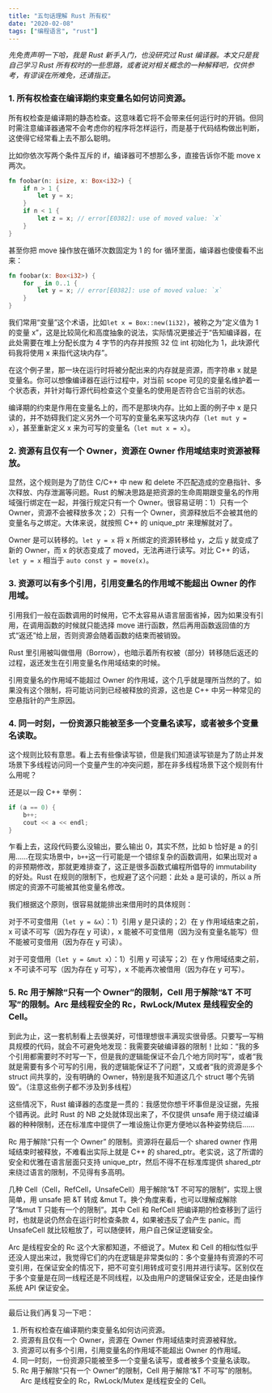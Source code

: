 ```yaml
---
title: "五句话理解 Rust 所有权"
date: "2020-02-08"
tags: ["编程语言", "rust"]
---
```


_先免责声明一下哈，我是 Rust 新手入门，也没研究过 Rust 编译器。本文只是我自己学习 Rust 所有权时的一些思路，或者说对相关概念的一种解释吧，仅供参考，有谬误在所难免，还请指正。_

### 1. 所有权检查在编译期约束变量名如何访问资源。

所有权检查是编译期的静态检查。这意味着它将不会带来任何运行时的开销。但同时需注意编译器通常不会考虑你的程序将怎样运行，而是基于代码结构做出判断，这使得它经常看上去不那么聪明。

比如你依次写两个条件互斥的 if，编译器可不想那么多，直接告诉你不能 move x 两次。

```rust
fn foobar(n: isize, x: Box<i32>) {
    if n > 1 {
        let y = x;
    }
    if n < 1 {
        let z = x; // error[E0382]: use of moved value: `x`
    }
}
```

甚至你把 move 操作放在循环次数固定为 1 的 for 循环里面，编译器也傻傻看不出来：

```rust
fn foobar(x: Box<i32>) {
    for _ in 0..1 {
        let y = x; // error[E0382]: use of moved value: `x`
    }
}
```

我们常用“变量”这个术语，比如`let x = Box::new(1i32)`，被称之为“定义值为 1 的变量 x”，这是比较简化和高度抽象的说法，实际情况更接近于“告知编译器，在此处需要在堆上分配长度为 4 字节的内存并按照 32 位 int 初始化为 1，此块源代码我将使用 x 来指代这块内存”。

在这个例子里，那一块在运行时将被分配出来的内存就是资源，而字符串 x 就是变量名。你可以想像编译器在运行过程中，对当前 scope 可见的变量名维护着一个状态表，并针对每行源代码检查这个变量名的使用是否符合它当前的状态。

编译期的约束是作用在变量名上的，而不是那块内存。比如上面的例子中 x 是只读的，并不妨碍我们定义另外一个可写的变量名来写这块内存（`let mut y = x`），甚至重新定义 x 来为可写的变量名（`let mut x = x`）。

### 2. 资源有且仅有一个 Owner，资源在 Owner 作用域结束时资源被释放。

显然，这个规则是为了防住 C/C++ 中 new 和 delete 不匹配造成的空悬指针、多次释放、内存泄漏等问题。Rust 的解决思路是把资源的生命周期跟变量名的作用域强行绑定在一起，并强行规定只有一个 Owner。很容易证明：1）只有一个 Owner，资源不会被释放多次；2）只有一个 Owner，资源释放后不会被其他的变量名与之绑定。大体来说，就按照 C++ 的 unique_ptr 来理解就对了。

Owner 是可以转移的。`let y = x` 将 x 所绑定的资源转移给 y，之后 y 就变成了新的 Owner，而 x 的状态变成了 moved，无法再进行读写。对比 C++ 的话，`let y = x` 相当于 `auto const y = move(x)`。

### 3. 资源可以有多个引用，引用变量名的作用域不能超出 Owner 的作用域。

引用我们一般在函数调用的时候用，它不太容易从语言层面省掉，因为如果没有引用，在调用函数的时候就只能选择 move 进行函数，然后再用函数返回值的方式“返还”给上层，否则资源会随着函数的结束而被销毁。

Rust 里引用被叫做借用（Borrow），也暗示着所有权被（部分）转移随后返还的过程，返还发生在引用变量名作用域结束的时候。

引用变量名的作用域不能超过 Owner 的作用域，这个几乎就是理所当然的了。如果没有这个限制，将可能访问到已经被释放的资源，这也是 C++ 中另一种常见的空悬指针的产生原因。

### 4. 同一时刻，一份资源只能被至多一个变量名读写，或者被多个变量名读取。

这个规则比较有意思。看上去有些像读写锁，但是我们知道读写锁是为了防止并发场景下多线程访问同一个变量产生的冲突问题，那在非多线程场景下这个规则有什么用呢？

还是以一段 C++ 举例：

```cpp
if (a == 0) {
    b++;
    cout << a << endl;
}
```

乍看上去，这段代码要么没输出，要么输出 0，其实不然，比如 b 恰好是 a 的引用……在现实场景中，`b++`这一行可能是一个错综复杂的函数调用，如果出现对 a 的非预期修改，那就更难排查了，这正是很多函数式编程所倡导的 immutability 的好处。Rust 在规则的限制下，也规避了这个问题：此处 a 是可读的，所以 a 所绑定的资源不可能被其他变量名修改。

我们根据这个原则，很容易就能排出来借用时的具体规则：

对于不可变借用（`let y = &x`）：1）引用 y 是只读的；2）在 y 作用域结束之前，x 可读不可写（因为存在 y 可读），x 能被不可变借用（因为没有变量名能写）但不能被可变借用（因为存在 y 可读）。

对于可变借用（`let y = &mut x`）：1）引用 y 可读写；2）在 y 作用域结束之前，x 不可读不可写（因为存在 y 可写），x 不能再次被借用（因为存在 y 可写）。

### 5. Rc 用于解除“只有一个 Owner”的限制，Cell 用于解除“&T 不可写”的限制。Arc 是线程安全的 Rc，RwLock/Mutex 是线程安全的 Cell。

到此为止，这一套机制看上去很美好，可惜理想很丰满现实很骨感。只要写一写稍具规模的代码，就会不可避免地发现：我需要突破编译器的限制！比如：“我的多个引用都需要时不时写一下，但是我的逻辑能保证不会几个地方同时写”，或者“我就是需要有多个可写的引用，我的逻辑能保证不了问题”，又或者“我的资源是多个 struct 间共享的，没有明确的 Owner，特别是我不知道这几个 struct 哪个先销毁”。（注意这些例子都不涉及到多线程）

这些情况下，Rust 编译器的态度是一贯的：我感觉你想干坏事但是没证据，先报个错再说。此时 Rust 的 NB  之处就体现出来了，不仅提供 unsafe 用于绕过编译器的种种限制，还在标准库中提供了一堆设施让你更方便地以各种姿势绕后……

Rc 用于解除“只有一个 Owner” 的限制。资源将在最后一个 shared owner 作用域结束时被释放，不难看出实际上就是 C++ 的 shared_ptr。老实说，这了所谓的安全和优雅在语言层面只支持 unique_ptr，然后不得不在标准库提供 shared_ptr 来绕过语言的限制，不见得有多高明。

几种 Cell（Cell，RefCell，UnsafeCell）用于解除“&T 不可写的限制”，实现上很简单，用 unsafe 把 &T 转成 &mut T。换个角度来看，也可以理解成解除了“&mut T 只能有一个的限制”。其中 Cell 和 RefCell 把编译期的检查移到了运行时，也就是说仍然会在运行时检查条款 4，如果被违反了会产生 panic。而 UnsafeCell 就比较粗放了，可以随便转，用户自己保证逻辑安全。

Arc 是线程安全的 Rc 这个大家都知道，不细说了。Mutex 和 Cell 的相似性似乎还没人提出来过，我觉得它们的内在逻辑是非常类似的：多个变量持有资源的不可变引用，在保证安全的情况下，把不可变引用转成可变引用并进行读写。区别仅在于多个变量是在同一线程还是不同线程，以及由用户的逻辑保证安全，还是由操作系统 API 保证安全。

---------

最后让我们再复习一下吧：

1. 所有权检查在编译期约束变量名如何访问资源。
2. 资源有且仅有一个 Owner，资源在 Owner 作用域结束时资源被释放。
3. 资源可以有多个引用，引用变量名的作用域不能超出 Owner 的作用域。
4. 同一时刻，一份资源只能被至多一个变量名读写，或者被多个变量名读取。
5. Rc 用于解除“只有一个 Owner”的限制，Cell 用于解除“&T 不可写”的限制。Arc 是线程安全的 Rc，RwLock/Mutex 是线程安全的 Cell。
